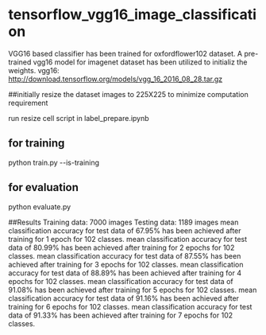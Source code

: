 # tensorflow_vgg16_image_classification
VGG16 based classifier has been trained for oxfordflower102 dataset. A pre-trained vgg16 model for imagenet dataset has been utilized to initializ the weights.
vgg16:  http://download.tensorflow.org/models/vgg_16_2016_08_28.tar.gz

##initially resize the dataset images to 225X225 to minimize computation requirement

run resize cell script in label_prepare.ipynb

## for training
python train.py --is-training

## for evaluation
python evaluate.py


##Results
Training data: 7000 images
Testing data: 1189 images
mean classification accuracy for test data of 67.95% has been achieved after training for 1 epoch for 102 classes.
mean classification accuracy for test data of 80.99% has been achieved after training for 2 epochs for 102 classes.
mean classification accuracy for test data of 87.55% has been achieved after training for 3 epochs for 102 classes.
mean classification accuracy for test data of 88.89% has been achieved after training for 4 epochs for 102 classes.
mean classification accuracy for test data of 91.08% has been achieved after training for 5 epochs for 102 classes.
mean classification accuracy for test data of 91.16% has been achieved after training for 6 epochs for 102 classes.
mean classification accuracy for test data of 91.33% has been achieved after training for 7 epochs for 102 classes.
